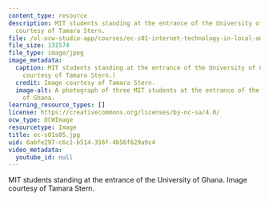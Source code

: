 ```yaml
---
content_type: resource
description: MIT students standing at the entrance of the University of Ghana. Image
  courtesy of Tamara Stern.
file: /ol-ocw-studio-app/courses/ec-s01-internet-technology-in-local-and-global-communities-spring-2005-summer-2005/6abfe297c6c1b514356f4b56f629a9c4_ec-s01s05.jpg
file_size: 131574
file_type: image/jpeg
image_metadata:
  caption: MIT students standing at the entrance of the University of Ghana. (Image
    courtesy of Tamara Stern.)
  credit: Image courtesy of Tamara Stern.
  image-alt: A photograph of three MIT students at the entrance of the University
    of Ghana.
learning_resource_types: []
license: https://creativecommons.org/licenses/by-nc-sa/4.0/
ocw_type: OCWImage
resourcetype: Image
title: ec-s01s05.jpg
uid: 6abfe297-c6c1-b514-356f-4b56f629a9c4
video_metadata:
  youtube_id: null
---
```

MIT students standing at the entrance of the University of Ghana. Image courtesy of Tamara Stern.